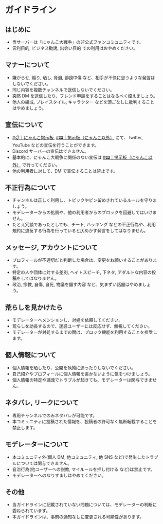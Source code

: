 # ガイドライン

## はじめに

- 当サーバーは「にゃんこ大戦争」の非公式ファンコミュニティです。
- 営利目的, ビジネス勧誘, 出会い目的 での利用はおやめください。

## マナーについて

- 嫌がらせ, 煽り, 晒し, 脅迫, 誹謗中傷 など、相手が不快に思うような発言はしないでください。
- 同じ内容を複数チャンネルで送信しないでください。
- 突然 DM を送信したり、フレンド申請をすることはなるべく控えましょう。
- 他人の編成, プレイスタイル, キャラクター などを頭ごなしに批判することはやめましょう。

## 宣伝について

- [#📋｜にゃんこ掲示板](https://discord.com/channels/755774191613247568/762663534215168010), [#📟｜掲示板（にゃんこ以外）](https://discord.com/channels/755774191613247568/914531689173237791) にて、Twitter, YouTube などの宣伝を行うことができます。
- Discord サーバーの宣伝はできません。
- 基本的に、にゃんこ大戦争に関係のない宣伝は [#📟｜掲示板（にゃんこ以外）](https://discord.com/channels/755774191613247568/914531689173237791) で行ってください。
- 他の利用者に対して、DM で宣伝することは禁止です。

## 不正行為について

- チャンネルは正しく利用し、トピックやピン留めされているルールを守りましょう。
- モデレーターからの処罰や、他の利用者からのブロックを回避してはいけません。
- たとえ冗談であったとしても、チート, ハッキング などの不正行為や、利用規約に違反する行為を行っていると仄めかす発言をしてはなりません。

## メッセージ, アカウントについて

- プロフィールが不適切だと判断した場合は、変更をお願いすることがあります。
- 特定の人や団体に対する差別, ヘイトスピーチ, 下ネタ, アダルトな内容の投稿をしてはなりません。
- 政治, 宗教, 自傷, 自死, 物議を醸す内容 など、気まずい話題はやめましょう。

## 荒らしを見かけたら

- モデレーターへメンションし、対処を依頼してください。
- 荒らしを助長するので、迷惑ユーザーには反応せず、無視してください。
- モデレーターが対処するまでの間は、ブロック機能を利用することを推奨します。

## 個人情報について

- 個人情報を晒したり、公開を執拗に迫ったりしないでください。
- 自己紹介やプロフィールに個人情報を書かないように気をつけましょう。
- 個人情報の特定や漏洩でトラブルが起きても、モデレーターは関与できません。

## ネタバレ, リークについて

- 専用チャンネルでのみネタバレが可能です。
- 本コミュニティに投稿された情報を、投稿者の許可なく無断転載することを禁止します。

## モデレーターについて

- 本コミュニティ外(個人 DM, 他コミュニティ, 他 SNS など)で発生したトラブルについては関与できません。
- 自治行為(他ユーザーへの説教, マイルールを押し付ける など)は禁止です。
- モデレーターへのなりすましはやめてください。

## その他

- 当ガイドラインに記載されていない問題については、モデレーターの判断に委ねられています。
- 本ガイドラインは、事前の通知なしに変更される可能性があります。
